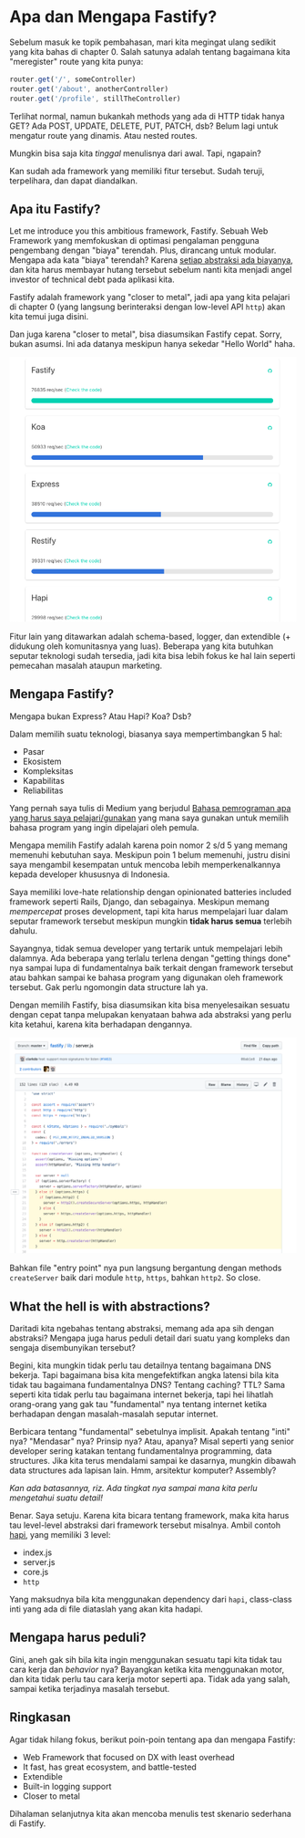 # Apa dan Mengapa Fastify?

Sebelum masuk ke topik pembahasan, mari kita megingat ulang sedikit yang kita bahas di chapter 0.
Salah satunya adalah tentang bagaimana kita "meregister" route yang kita punya:

```javascript
router.get('/', someController)
router.get('/about', anotherController)
router.get('/profile', stillTheController)
```

Terlihat normal, namun bukankah methods yang ada di HTTP tidak hanya GET? Ada POST, UPDATE, DELETE,
PUT, PATCH, dsb? Belum lagi untuk mengatur route yang dinamis. Atau nested routes.

Mungkin bisa saja kita _tinggal_ menulisnya dari awal. Tapi, ngapain?

Kan sudah ada framework yang memiliki fitur tersebut. Sudah teruji, terpelihara, dan dapat
diandalkan.

## Apa itu Fastify?

Let me introduce you this ambitious framework, Fastify. Sebuah Web Framework yang memfokuskan
di optimasi pengalaman pengguna pengembang dengan "biaya" terendah. Plus, dirancang untuk modular.
Mengapa ada kata "biaya" terendah? Karena [setiap abstraksi ada
biayanya](https://medium.com/@108kb/tentang-cost-of-abstractions-41f858b51859), dan kita harus membayar
hutang tersebut sebelum nanti kita menjadi angel investor of technical debt pada aplikasi kita.

Fastify adalah framework yang "closer to metal", jadi apa yang kita pelajari di chapter 0
(yang langsung berinteraksi dengan low-level API `http`) akan kita temui juga disini.

Dan juga karena "closer to metal", bisa diasumsikan Fastify cepat. Sorry, bukan asumsi. Ini ada
datanya meskipun hanya sekedar "Hello World" haha.

![](../img/fastify_benchmark.png)

Fitur lain yang ditawarkan adalah schema-based, logger, dan extendible (+ didukung oleh
komunitasnya yang luas). Beberapa yang kita butuhkan seputar teknologi sudah tersedia, jadi kita
bisa lebih fokus ke hal lain seperti pemecahan masalah ataupun marketing.

## Mengapa Fastify?

Mengapa bukan Express? Atau Hapi? Koa? Dsb?

Dalam memilih suatu teknologi, biasanya saya mempertimbangkan 5 hal:

- Pasar
- Ekosistem
- Kompleksitas
- Kapabilitas
- Reliabilitas

Yang pernah saya tulis di Medium yang berjudul [Bahasa pemrograman apa yang harus saya
pelajari/gunakan](https://medium.com/juniordev-life/bahasa-pemrograman-apa-yang-harus-saya-pelajari-gunakan-36faa93628e2) yang
mana saya gunakan untuk memilih bahasa program yang ingin dipelajari oleh pemula.

Mengapa memilih Fastify adalah karena poin nomor 2 s/d 5 yang memang memenuhi kebutuhan saya.
Meskipun poin 1 belum memenuhi, justru disini saya mengambil kesempatan untuk mencoba lebih memperkenalkannya
kepada developer khususnya di Indonesia.

Saya memiliki love-hate relationship dengan opinionated batteries included framework seperti Rails,
Django, dan sebagainya. Meskipun memang _mempercepat_ proses development, tapi kita harus
mempelajari luar dalam seputar framework tersebut meskipun mungkin **tidak harus semua** terlebih
dahulu.

Sayangnya, tidak semua developer yang tertarik untuk mempelajari lebih dalamnya. Ada beberapa yang
terlalu terlena dengan "getting things done" nya sampai lupa di fundamentalnya baik terkait dengan
framework tersebut atau bahkan sampai ke bahasa program yang digunakan oleh framework tersebut. Gak
perlu ngomongin data structure lah ya.

Dengan memilih Fastify, bisa diasumsikan kita bisa menyelesaikan sesuatu dengan cepat tanpa
melupakan kenyataan bahwa ada abstraksi yang perlu kita ketahui, karena kita berhadapan dengannya.

![](../img/fastify_server.js.png)

Bahkan file "entry point" nya pun langsung bergantung dengan methods `createServer` baik dari
module `http`, `https`, bahkan `http2`. So close.

## What the hell is with abstractions?

Daritadi kita ngebahas tentang abstraksi, memang ada apa sih dengan abstraksi? Mengapa juga harus
peduli detail dari suatu yang kompleks dan sengaja disembunyikan tersebut?

Begini, kita mungkin tidak perlu tau detailnya tentang bagaimana DNS bekerja. Tapi bagaimana bisa
kita mengefektifkan angka latensi bila kita tidak tau bagaimana fundamentalnya DNS? Tentang caching? TTL?
Sama seperti kita tidak perlu tau bagaimana internet bekerja, tapi hei lihatlah orang-orang yang gak
tau "fundamental" nya tentang internet ketika berhadapan dengan masalah-masalah seputar internet.

Berbicara tentang "fundamental" sebetulnya implisit. Apakah tentang "inti" nya? "Mendasar" nya?
Prinsip nya? Atau, apanya? Misal seperti yang senior developer sering katakan tentang fundamentalnya
programming, data structures. Jika kita terus mendalami sampai ke dasarnya, mungkin dibawah data
structures ada lapisan lain. Hmm, arsitektur komputer? Assembly?

_Kan ada batasannya, riz. Ada tingkat nya sampai mana kita perlu mengetahui suatu detail!_

Benar. Saya setuju. Karena kita bicara tentang framework, maka kita harus tau level-level abstraksi dari
framework tersebut misalnya. Ambil contoh [hapi](https://github.com/hapijs/hapi), yang memiliki 3 level:

- index.js
- server.js
- core.js
- `http`

Yang maksudnya bila kita menggunakan dependency dari `hapi`, class-class inti yang ada di file diataslah yang
akan kita hadapi.

## Mengapa harus peduli?

Gini, aneh gak sih bila kita ingin menggunakan sesuatu tapi kita tidak tau cara kerja dan _behavior_ nya? Bayangkan ketika
kita menggunakan motor, dan kita tidak perlu tau cara kerja motor seperti apa. Tidak ada yang salah, sampai ketika
terjadinya masalah tersebut.

## Ringkasan

Agar tidak hilang fokus, berikut poin-poin tentang apa dan mengapa Fastify:

- Web Framework that focused on DX with least overhead
- It fast, has great ecosystem, and battle-tested
- Extendible
- Built-in logging support
- Closer to metal

Dihalaman selanjutnya kita akan mencoba menulis test skenario sederhana di Fastify.
